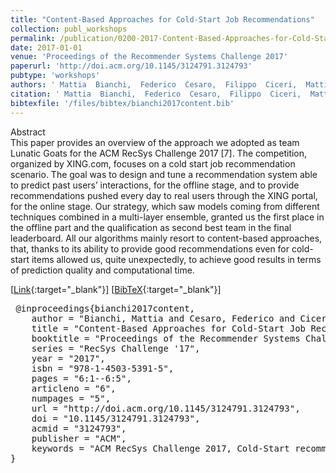 ```yaml
---
title: "Content-Based Approaches for Cold-Start Job Recommendations"
collection: publ_workshops
permalink: /publication/0200-2017-Content-Based-Approaches-for-Cold-Start-Job-Recommendations
date: 2017-01-01
venue: 'Proceedings of the Recommender Systems Challenge 2017'
paperurl: 'http://doi.acm.org/10.1145/3124791.3124793'
pubtype: 'workshops'
authors: ' Mattia  Bianchi,  Federico  Cesaro,  Filippo  Ciceri,  Mattia  Dagrada,  Alberto  Gasparin,  Daniele  Grattarola,  Ilyas  Inajjar,  Alberto Maria Metelli, and  Leonardo  Cella'
citation: ' Mattia  Bianchi,  Federico  Cesaro,  Filippo  Ciceri,  Mattia  Dagrada,  Alberto  Gasparin,  Daniele  Grattarola,  Ilyas  Inajjar,  Alberto Maria Metelli, and  Leonardo  Cella&quot;Content-Based Approaches for Cold-Start Job Recommendations.&quot; Proceedings of the Recommender Systems Challenge 2017, 2017'
bibtexfile: '/files/bibtex/bianchi2017content.bib'
---
```

Abstract
 <br> This paper provides an overview of the approach we adopted as team Lunatic Goats for the ACM RecSys Challenge 2017 [7]. The competition, organized by XING.com, focuses on a cold start job recommendation scenario. The goal was to design and tune a recommendation system able to predict past users’ interactions, for the offline stage, and to provide recommendations pushed every day to real users through the XING portal, for the online stage. Our strategy, which saw models coming from different techniques combined in a multi-layer ensemble, granted us the first place in the offline part and the qualification as second best team in the final leaderboard. All our algorithms mainly resort to content-based approaches, that, thanks to its ability to provide good recommendations even for cold-start items allowed us, quite unexpectedly, to achieve good results in terms of prediction quality and computational time. <br> 

 [[Link](http://doi.acm.org/10.1145/3124791.3124793){:target="_blank"}] [[BibTeX](/files/bibtex/bianchi2017content.bib){:target="_blank"}] 
<pre> @inproceedings{bianchi2017content,
    author = "Bianchi, Mattia and Cesaro, Federico and Ciceri, Filippo and Dagrada, Mattia and Gasparin, Alberto and Grattarola, Daniele and Inajjar, Ilyas and Metelli, Alberto Maria and Cella, Leonardo",
    title = "Content-Based Approaches for Cold-Start Job Recommendations",
    booktitle = "Proceedings of the Recommender Systems Challenge 2017",
    series = "RecSys Challenge '17",
    year = "2017",
    isbn = "978-1-4503-5391-5",
    pages = "6:1--6:5",
    articleno = "6",
    numpages = "5",
    url = "http://doi.acm.org/10.1145/3124791.3124793",
    doi = "10.1145/3124791.3124793",
    acmid = "3124793",
    publisher = "ACM",
    keywords = "ACM RecSys Challenge 2017, Cold-Start recommendations, Content-Based Filtering, Job recommendations, Recommendation Systems"
} </pre>
